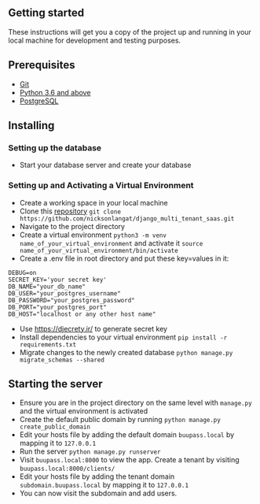 ## Getting started
These instructions will get you a copy of the project up and running in your local machine for development and testing purposes.

## Prerequisites
- [Git](https://git-scm.com/download/)
- [Python 3.6 and above](https://www.python.org/downloads/)
- [PostgreSQL](https://www.postgresql.org/)

## Installing
### Setting up the database
- Start your database server and create your database

### Setting up and Activating a Virtual Environment
- Create a working space in your local machine
- Clone this [repository](https://github.com/nicksonlangat/django_multi_tenant_saas.git) `git clone https://github.com/nicksonlangat/django_multi_tenant_saas.git`
- Navigate to the project directory
- Create a virtual environment `python3 -m venv name_of_your_virtual_environment` and activate it `source name_of_your_virtual_environment/bin/activate`
- Create a .env file in root directory and put these key=values in it:
```
DEBUG=on
SECRET_KEY='your secret key'
DB_NAME="your_db_name"
DB_USER="your_postgres_username"
DB_PASSWORD="your_postgres_password"
DB_PORT="your_postgres_port"
DB_HOST="localhost or any other host name"
```
- Use https://djecrety.ir/ to generate secret key
- Install dependencies to your virtual environment `pip install -r requirements.txt`
- Migrate changes to the newly created database `python manage.py migrate_schemas --shared`

## Starting the server
- Ensure you are in the project directory on the same level with `manage.py` and the virtual environment is activated
- Create the default public domain by running `python manage.py create_public_domain`
- Edit your hosts file by adding the default domain `buupass.local` by mapping it to `127.0.0.1`
- Run the server `python manage.py runserver`
- Visit `buupass.local:8000` to view the app. Create a tenant by visiting `buupass.local:8000/clients/`
- Edit your hosts file by adding the tenant domain `subdomain.buupass.local` by mapping it to `127.0.0.1`
- You can now visit the subdomain and add users.
